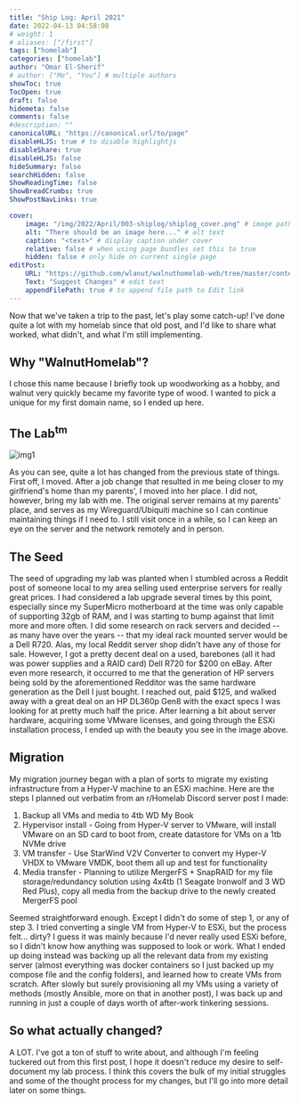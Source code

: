 ```yaml
---
title: "Ship Log: April 2021"
date: 2022-04-13 04:58:08
# weight: 1
# aliases: ["/first"]
tags: ["homelab"]
categories: ["homelab"]
author: "Omar El-Sherif"
# author: ["Me", "You"] # multiple authors
showToc: true
TocOpen: true
draft: false
hidemeta: false
comments: false
#description: ""
canonicalURL: "https://canonical.url/to/page"
disableHLJS: true # to disable highlightjs
disableShare: true
disableHLJS: false
hideSummary: false
searchHidden: false
ShowReadingTime: false
ShowBreadCrumbs: true
ShowPostNavLinks: true

cover:
    image: "/img/2022/April/003-shiplog/shiplog_cover.png" # image path/url
    alt: "There should be an image here..." # alt text
    caption: "<text>" # display caption under cover
    relative: false # when using page bundles set this to true
    hidden: false # only hide on current single page
editPost:
    URL: "https://github.com/wlanut/walnuthomelab-web/tree/master/content"
    Text: "Suggest Changes" # edit text
    appendFilePath: true # to append file path to Edit link
---
```

Now that we've taken a trip to the past, let's play some catch-up! I've done quite a lot with my homelab since that old post, and I'd like to share what worked, what didn't, and what I'm still implementing.

## Why "WalnutHomelab"?

I chose this name because I briefly took up woodworking as a hobby, and walnut very quickly became my favorite type of wood. I wanted to pick a unique for my first domain name, so I ended up here.

## The Lab<sup>tm</sup>

![img1](/img/2022/April/003-shiplog/homelab.png)

As you can see, quite a lot has changed from the previous state of things. First off, I moved. After a job change that resulted in me being closer to my girlfriend's home than my parents', I moved into her place. I did not, however, bring my lab with me. The original server remains at my parents' place, and serves as my Wireguard/Ubiquiti machine so I can continue maintaining things if I need to. I still visit once in a while, so I can keep an eye on the server and the network remotely and in person.

## The Seed

The seed of upgrading my lab was planted when I stumbled across a Reddit post of someone local to my area selling used enterprise servers for really great prices. I had considered a lab upgrade several times by this point, especially since my SuperMicro motherboard at the time was only capable of supporting 32gb of RAM, and I was starting to bump against that limit more and more often. I did some research on rack servers and decided -- as many have over the years -- that my ideal rack mounted server would be a Dell R720. Alas, my local Reddit server shop didn't have any of those for sale. However, I got a pretty decent deal on a used, barebones (all it had was power supplies and a RAID card) Dell R720 for $200 on eBay. After even more research, it occurred to me that the generation of HP servers being sold by the aforementioned Redditor was the same hardware generation as the Dell I just bought. I reached out, paid $125, and walked away with a great deal on an HP DL360p Gen8 with the exact specs I was looking for at pretty much half the price. After learning a bit about server hardware, acquiring some VMware licenses, and going through the ESXi installation process, I ended up with the beauty you see in the image above.

## Migration

My migration journey began with a plan of sorts to migrate my existing infrastructure from a Hyper-V machine to an ESXi machine. Here are the steps I planned out verbatim from an r/Homelab Discord server post I made:

1. Backup all VMs and media to 4tb WD My Book
2. Hypervisor install - Going from Hyper-V server to VMware, will install VMware on an SD card to boot from, create datastore for VMs on a 1tb NVMe drive
3. VM transfer - Use StarWind V2V Converter to convert my Hyper-V VHDX to VMware VMDK, boot them all up and test for functionality
4. Media transfer - Planning to utilize MergerFS + SnapRAID for my file storage/redundancy solution using 4x4tb (1 Seagate Ironwolf and 3 WD Red Plus), copy all media from the backup drive to the newly created MergerFS pool

Seemed straightforward enough. Except I didn't do some of step 1, or any of step 3. I tried converting a single VM from Hyper-V to ESXi, but the process felt... dirty? I guess it was mainly because I'd never really used ESXi before, so I didn't know how anything was supposed to look or work. What I ended up doing instead was backing up all the relevant data from my existing server (almost everything was docker containers so I just backed up my compose file and the config folders), and learned how to create VMs from scratch. After slowly but surely provisioning all my VMs using a variety of methods (mostly Ansible, more on that in another post), I was back up and running in just a couple of days worth of after-work tinkering sessions.

## So what actually changed?

A LOT. I've got a ton of stuff to write about, and although I'm feeling tuckered out from this first post, I hope it doesn't reduce my desire to self-document my lab process. I think this covers the bulk of my initial struggles and some of the thought process for my changes, but I'll go into more detail later on some things.
